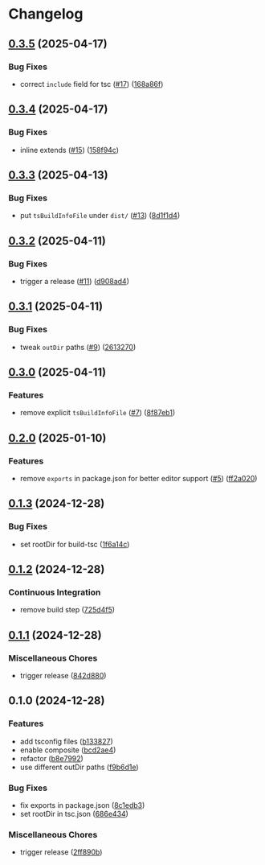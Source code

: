 # Changelog

## [0.3.5](https://github.com/ocavue/tsconfig/compare/v0.3.4...v0.3.5) (2025-04-17)


### Bug Fixes

* correct `include` field for tsc ([#17](https://github.com/ocavue/tsconfig/issues/17)) ([168a86f](https://github.com/ocavue/tsconfig/commit/168a86f495e0b26e79884c9e2ce40d1cc0f450fd))

## [0.3.4](https://github.com/ocavue/tsconfig/compare/v0.3.3...v0.3.4) (2025-04-17)


### Bug Fixes

* inline extends  ([#15](https://github.com/ocavue/tsconfig/issues/15)) ([158f94c](https://github.com/ocavue/tsconfig/commit/158f94c226e73e1263f22cf4d568e40b6e623757))

## [0.3.3](https://github.com/ocavue/tsconfig/compare/v0.3.2...v0.3.3) (2025-04-13)


### Bug Fixes

* put `tsBuildInfoFile` under `dist/` ([#13](https://github.com/ocavue/tsconfig/issues/13)) ([8d1f1d4](https://github.com/ocavue/tsconfig/commit/8d1f1d410c804a66a3b31dce92dd12d17e8faa55))

## [0.3.2](https://github.com/ocavue/tsconfig/compare/v0.3.1...v0.3.2) (2025-04-11)


### Bug Fixes

* trigger a release ([#11](https://github.com/ocavue/tsconfig/issues/11)) ([d908ad4](https://github.com/ocavue/tsconfig/commit/d908ad4f56b97b2a3ad3b8447153f2728bd94cac))

## [0.3.1](https://github.com/ocavue/tsconfig/compare/v0.3.0...v0.3.1) (2025-04-11)


### Bug Fixes

* tweak `outDir` paths ([#9](https://github.com/ocavue/tsconfig/issues/9)) ([2613270](https://github.com/ocavue/tsconfig/commit/2613270b453f9e1775990b391ca8295587716d41))

## [0.3.0](https://github.com/ocavue/tsconfig/compare/v0.2.0...v0.3.0) (2025-04-11)


### Features

* remove explicit `tsBuildInfoFile` ([#7](https://github.com/ocavue/tsconfig/issues/7)) ([8f87eb1](https://github.com/ocavue/tsconfig/commit/8f87eb194ebb354be8f07844575d43d23b3b1c86))

## [0.2.0](https://github.com/ocavue/tsconfig/compare/v0.1.3...v0.2.0) (2025-01-10)


### Features

* remove `exports` in package.json for better editor support ([#5](https://github.com/ocavue/tsconfig/issues/5)) ([ff2a020](https://github.com/ocavue/tsconfig/commit/ff2a02032935b3ac5cd0f9be9658cfba050727e6))

## [0.1.3](https://github.com/ocavue/tsconfig/compare/v0.1.2...v0.1.3) (2024-12-28)


### Bug Fixes

* set rootDir for build-tsc ([1f6a14c](https://github.com/ocavue/tsconfig/commit/1f6a14c4eb7f9f7c0e64dfec2c0cc88d76c86090))

## [0.1.2](https://github.com/ocavue/tsconfig/compare/v0.1.1...v0.1.2) (2024-12-28)


### Continuous Integration

* remove build step ([725d4f5](https://github.com/ocavue/tsconfig/commit/725d4f51346b40c6573f8e0de927eaf8d3a0ed91))

## [0.1.1](https://github.com/ocavue/tsconfig/compare/v0.1.0...v0.1.1) (2024-12-28)


### Miscellaneous Chores

* trigger release ([842d880](https://github.com/ocavue/tsconfig/commit/842d8804e79161daf3360452cead8bfcbe5b81e9))

## 0.1.0 (2024-12-28)


### Features

* add tsconfig files ([b133827](https://github.com/ocavue/tsconfig/commit/b133827c08a645b0b7663e1ce0b2460a6798b12d))
* enable composite ([bcd2ae4](https://github.com/ocavue/tsconfig/commit/bcd2ae46c81fd6a32c6d027b3f8092e1361be26c))
* refactor ([b8e7992](https://github.com/ocavue/tsconfig/commit/b8e79926cb144cfc1e136604e15dce6b8667d4e1))
* use different outDir paths ([f9b6d1e](https://github.com/ocavue/tsconfig/commit/f9b6d1e97f491bfceb7b52e6e3713f1cbeb5a9d3))


### Bug Fixes

* fix exports in package.json ([8c1edb3](https://github.com/ocavue/tsconfig/commit/8c1edb3b9405c6e23c1af57695eb677f08fb1b81))
* set rootDir in tsc.json ([686e434](https://github.com/ocavue/tsconfig/commit/686e434dea0f6ee5a6e42855aa3d0a92cf3d24bc))


### Miscellaneous Chores

* trigger release ([2ff890b](https://github.com/ocavue/tsconfig/commit/2ff890bc7d3d070d9414895b2696a1647a302b00))
